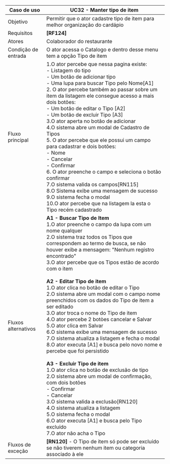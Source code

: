 | Caso de uso         | UC32 - Manter tipo de item                                                                                                                                                                                                                                                                                                                                                                                                                                                                                                                                                                                                                                                                                                                                                                                                                                                                                                                                                                                                                                                                                                                                          |
| ------------------- | ------------------------------------------------------------------------------------------------------------------------------------------------------------------------------------------------------------------------------------------------------------------------------------------------------------------------------------------------------------------------------------------------------------------------------------------------------------------------------------------------------------------------------------------------------------------------------------------------------------------------------------------------------------------------------------------------------------------------------------------------------------------------------------------------------------------------------------------------------------------------------------------------------------------------------------------------------------------------------------------------------------------------------------------------------------------------------------------------------------------------------------------------------------ |
| Objetivo            | Permitir que o ator cadastre tipo de item para melhor organização do cardápio                                                                                                                                                                                                                                                                                                                                                                                                                                                                                                                                                                                                                                                                                                                                                                                                                                                                                                                                                                                                                                                                                |
| Requisitos          | **[RF124]**                                                                                                                                                                                                                                                                                                                                                                                                                                                                                                                                                                                                                                                                                                                                                                                                                                                                                                                                                                                                                                                                                                                                                  |
| Atores              | Colaborador do restaurante                                                                                                                                                                                                                                                                                                                                                                                                                                                                                                                                                                                                                                                                                                                                                                                                                                                                                                                                                                                                                                                                                                                                   |
| Condição de entrada | O ator acessa o Catalogo e dentro desse menu tem a opção Tipo de item                                                                                                                                                                                                                                                                                                                                                                                                                                                                                                                                                                                                                                                                                                                                                                                                                                                                                                                                                                                                                                                                                        |
| Fluxo principal     | 1.O ator percebe que nessa pagina existe:<br>    - Listagem do tipo <br>	- Um botão de adicionar tipo<br>	- Uma lupa para buscar Tipo pelo Nome[A1]<br>2. O ator percebe também ao passar sobre um item da listagem ele consegue acesso a mais dois botões: <br>    - Um botão de editar o Tipo [A2]<br>	- Um botão de excluir Tipo [A3]<br>3.O ator aperta no botão de adicionar<br>4.O sistema abre um modal de Cadastro de Tipos<br>5. O ator percebe que ele possui um campo para cadastrar e dois botões: <br>    - Nome<br>	- Cancelar<br>	- Confirmar<br>6. O ator preenche o campo e seleciona o botão confirmar<br>7.O sistema valida os campos[RN115]<br>8.O Sistema exibe uma mensagem de sucesso<br>9.O sistema fecha o modal<br>10.O ator percebe que na listagem la esta o Tipo recém cadastrado                                                                                                                                                                                                                                                                                                                                               |
| Fluxos alternativos | **A1 - Buscar Tipo de Item**<br>1.O ator preenche o campo da lupa com um nome qualquer<br>2.O sistema traz todos os Tipos que correspondem ao termo de busca, se não houver exibe a mensagem: "Nenhum registro encontrado"<br>3.O ator percebe que os Tipos estão de acordo com o item<br><br>**A2 - Editar Tipo de item**<br>1.O ator clica no botão de editar o Tipo<br>2.O sistema abre um modal com o campo nome preenchidos com os dados do Tipo de item a ser editado<br>3.O ator troca o nome do Tipo de item<br>4.O ator percebe 2 botòes cancelar e Salvar<br>5.O ator clica em Salvar <br>6.O sistema exibe uma mensagem de sucesso <br>7.O sistema atualiza a listagem e fecha o modal<br>8.O ator executa [A1] e busca pelo novo nome e percebe que foi persistido<br><br>**A3 - Excluir Tipo de item**<br>1.O ator clica no botão de exclusão de tipo<br>2.O sistema abre um modal de confirmação, com dois botões<br>   - Confirmar <br>   - Cancelar<br>3.O sistema valida a exclusão[RN120]<br>4.O sistema atualiza a listagem <br>5.O sistema fecha o modal<br>6.O ator executa [A1] e busca pelo Tipo excluído<br>7.O ator não acha o Tipo |
| Fluxos de exceção   | **[RN120]** - O Tipo de item só pode ser excluído se não tiverem nenhum item ou categoria associado à ele                                                                                                                                                                                                                                                                                                                                                                                                                                                                                                                                                                                                                                                                                                                                                                                                                                                                                                                                                                                                                                                    |